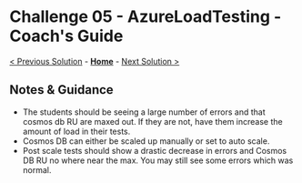 # Challenge 05 - AzureLoadTesting - Coach's Guide 

[< Previous Solution](./Solution-04.md) - **[Home](./README.md)** - [Next Solution >](./Solution-06.md)

## Notes & Guidance

- The students should be seeing a large number of errors and that cosmos db RU are maxed out.  If they are not, have them increase the amount of load in  their tests.
- Cosmos DB can either be scaled up manually or set to auto scale.
- Post scale tests should show a drastic decrease in errors and Cosmos DB RU no where near the max.  You may still see some errors which was normal.